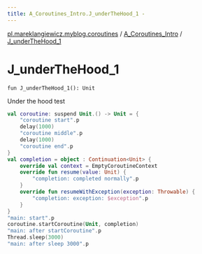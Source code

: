 ```yaml
---
title: A_Coroutines_Intro.J_underTheHood_1 - 
---
```


[pl.mareklangiewicz.myblog.coroutines](../index.md) / [A_Coroutines_Intro](index.md) / [J_underTheHood_1](.)

# J_underTheHood_1

`fun J_underTheHood_1(): Unit`

Under the hood test

``` kotlin
val coroutine: suspend Unit.() -> Unit = {
    "coroutine start".p
    delay(1000)
    "coroutine middle".p
    delay(1000)
    "coroutine end".p
}
val completion = object : Continuation<Unit> {
    override val context = EmptyCoroutineContext
    override fun resume(value: Unit) {
        "completion: completed normally".p
    }
    override fun resumeWithException(exception: Throwable) {
        "completion: exception: $exception".p
    }
}
"main: start".p
coroutine.startCoroutine(Unit, completion)
"main: after startCoroutine".p
Thread.sleep(3000)
"main: after sleep 3000".p
```

